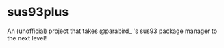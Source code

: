 # sus93plus
An (unofficial) project that takes @parabird_ 's sus93 package manager to the next level!
